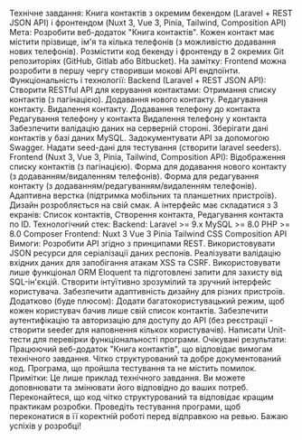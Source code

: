 Технічне завдання: Книга контактів з окремим бекендом (Laravel + REST JSON API) і фронтендом (Nuxt 3, Vue 3, Pinia, Tailwind, Composition API)
Мета: Розробити веб-додаток "Книга контактів". Кожен контакт має містити прізвище, ім'я та кілька телефонів (з можливістю додавання нових телефонів). Розмістити код бекенду і фронтенду в 2 окремих Git репозиторіях (GitHub, Gitlab або Bitbucket).
На замітку: Frontend можна розробити в першу чергу створивши мокові API ендпоїнти.
Функціональність і технології:
Backend (Laravel + REST JSON API):
Створити RESTful API для керування контактами:
Отримання списку контактів (з пагінацією).
Додавання нового контакту.
Редагування контакту.
Видалення контакту.
Додавання телефону до контакта
Редагування телефону у контакта
Видалення телефону у контакта
Забезпечити валідацію даних на серверній стороні.
Зберігати дані контактів у базі даних MySQL.
Задокументувати API за допомогою Swagger.
Надати seed-дані для тестування (створити laravel seeders).
Frontend (Nuxt 3, Vue 3, Pinia, Tailwind, Composition API):
Відображення списку контактів (з пагінацією).
Форма для додавання нового контакту (з додаванням/видаленням телефонів).
Форма для редагування контакту (з додаванням/редагуванням/видаленням телефонів).
Адаптивна верстка (підтримка мобільних та планшетних пристроїв).
Дизайн розробляється на свій смак. А інтерфейс має складатися з 3 екранів: Список контактів, Створення контакта, Редагування контакта по ID.
Технологічний стек:
Backend:
Laravel >= 9.x
MySQL >= 8.0
PHP >= 8.0
Composer
Frontend:
Nuxt 3
Vue 3
Pinia
Tailwind CSS
Composition API
Вимоги:
Розробити API згідно з принципами REST.
Використовувати JSON ресурси для серіалізації даних респонів.
Реалізувати валідацію вхідних даних для запобігання атакам XSS та CSRF.
Використовувати лише функціонал ORM Eloquent та підготовлені запити для захисту від SQL-ін'єкцій.
Створити інтуїтивно зрозумілий та зручний інтерфейс користувача.
Забезпечити адаптивність дизайну для різних пристроїв.
Додатково (буде плюсом):
Додати багатокористувацький режим, щоб кожен користувач бачив лише свій список контактів.
Забезпечити аутентифікацію та авторизацію для доступу до API (без реєстрації - створити seeder для наповнення кількох користувачів).
Написати Unit-тести для перевірки функціональності програми.
Очікувані результати:
Працюючий веб-додаток "Книга контактів", що відповідає вимогам технічного завдання.
Чітко структурований та добре документований код.
Програма, що пройшла тестування та не містить помилок.
Примітки:
Це лише приклад технічного завдання. Ви можете доповнювати та змінювати його відповідно до ваших потреб.
Переконайтеся, що код чітко структурований та відповідає кращим практикам розробки.
Проведіть тестування програми, щоб переконатися в її коректній роботі перед відправкою на ревью.
Бажаю успіхів у розробці!


